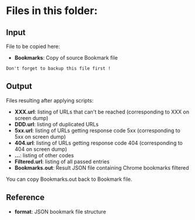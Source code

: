 # Files in this folder:

## Input
File to be copied here:
 - **Bookmarks**: Copy of source Bookmark file

`Don't forget to backup this file first !`

## Output
Files resulting after applying scripts:
 - **XXX.url**: listing of URLs that can't be reached (corresponding to XXX on screen dump)
 - **DDD.url**: listing of duplicated URLs
 - **5xx.url**: listing of URLs getting response code 5xx (corresponding to 5xx on screen dump)
 - **404.url**: listing of URLs getting response code 404 (corresponding to 404 on screen dump)
 - **...**: listing of other codes
 - **Filtered.url**: listing of all passed entries
 - **Bookmarks.out**: Result JSON file containing Chrome bookmarks filtered

You can copy Bookmarks.out back to Bookmark file.

## Reference
 - **format**: JSON bookmark file structure
